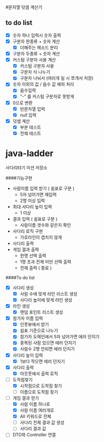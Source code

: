 #문자열 덧셈 계산기

to do list
----
- [x] 숫자 하나 입력시 숫자 출력
- [x] 구분자 한종류 + 숫자 계산
    - [x] 더해주는 메소드 분리 
- [x] 구분자 두종류 + 숫자 계산
- [x] 커스텀 구분자 사용 계산
    - [x] 커스텀 구분자 사용
    - [x] 구분자 식 나누기
    - [x] 구분자 나눠서 (여러개 일 시 쪼개서 저장)
- [x] 숫자 이외의 값 / 음수 값 예외 처리
    - [x] 음수입력
    - [x] "-" 를 커스텀 구분자로 못받게 
- [x] 0으로 변환
    - [x] 빈문자열 입력 
    - [x] null 입력
- [x] 덧셈 계산
    - [x] 부분 테스트
    - [x] 전체 테스트 

# java-ladder
사다리타기 미션 저장소

####기능구현
- 사람이름 입력 받기 ( 쉼표로 구분 )
    - 5자 넘어가면 재입력
    - 2명 이상 입력
- 최대 사다리 높이 입력
    - 1 이상 
- 결과 입력 ( 쉼표로 구분 )
    - 사람이름 갯수와 같은지 확인
- 사다리 로직 구현
    - 가로라인이 겹치지 않게
- 사다리 출력
- 게임 결과 출력 
    - 한명 선택 출력
    - 1명 초과 전체 미만 선택 출력 
    - 전체 출력 ( 종료 )



####To do list 
- [x] 사다리 생성
    - [x] 사람 수에 맞게 라인 리스트 생성
    - [x] 사다리 높이에 맞게 라인 생성
- [x] 라인 생성
     - [x] 랜덤 포인트 리스트 생성
- [x] 참가자 이름 입력
    - [x] 인풋뷰에서 받기
    - [x] 쉽표 기준으로 나누기 
    - [x] 참가자 도메인에서 5자 넘어가면 에러 던지기
    - [x] 중복된 사람 있으면 에러 던지기 
    - [x] 사람수 2명 안되면 에러 던지기
- [x] 사다리 높이 입력
    - [x] 1보다 작으면 에러 던지기 
- [x] 사다리 출력
    - [x] 아웃풋에서 출력 로직
- [ ] 도착점찾기
    - [x] 시작점으로 도착점 찾기
    - [ ] 이름으로 도착점 찾기
- [ ] 게임 결과 얻기
    - [x] 사람 이름 하나로
    - [x] 사람 이름 여러개로
    - [x] All 키워드로 전체
    - [ ] 사다리 전체 결과 값 생성
    - [ ] 사다리 결과 값
 - [ ] DTO와 Controller 연결